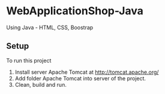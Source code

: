 # WebApplicationShop-Java
Using Java - HTML, CSS, Boostrap

## Setup
To run this project
1. Install server Apache Tomcat at http://tomcat.apache.org/
2. Add folder Apache Tomcat into server of the project.
3. Clean, build and run.